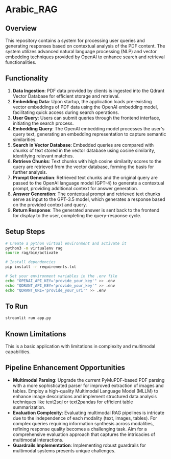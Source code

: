 # Arabic_RAG


## Overview

This repository contains a system for processing user queries and generating responses based on contextual analysis of the PDF content. The system utilizes advanced natural language processing (NLP) and vector embedding techniques provided by OpenAI to enhance search and retrieval functionalities.

## Functionality

1. **Data Ingestion**: PDF data provided by clients is ingested into the Qdrant Vector Database for efficient storage and retrieval.
2. **Embedding Data**: Upon startup, the application loads pre-existing vector embeddings of PDF data using the OpenAI embedding model, facilitating quick access during search operations.
3. **User Query**: Users can submit queries through the frontend interface, initiating the search process.
4. **Embedding Query**: The OpenAI embedding model processes the user's query text, generating an embedding representation to capture semantic similarities.
5. **Search in Vector Database**: Embedded queries are compared with chunks of text stored in the vector database using cosine similarity, identifying relevant matches.
6. **Retrieve Chunks**: Text chunks with high cosine similarity scores to the query are retrieved from the vector database, forming the basis for further analysis.
7. **Prompt Generation**: Retrieved text chunks and the original query are passed to the OpenAI language model (GPT-4) to generate a contextual prompt, providing additional context for answer generation.
8. **Answer Generation**: The contextual prompt and retrieved text chunks serve as input to the GPT-3.5 model, which generates a response based on the provided context and query.
9. **Return Response**: The generated answer is sent back to the frontend for display to the user, completing the query-response cycle.

## Setup Steps

```bash
# Create a python virtual environment and activate it
python3 -m virtualenv rag
source rag/bin/activate

# Install dependencies
pip install -r requirements.txt

# Set your environment variables in the .env file
echo "OPENAI_API_KEY='provide_your_key'" >> .env
echo "QDRANT_API_KEY='provide_your_key'" >> .env
echo "QDRANT_URI='provide_your_uri'" >> .env
```

## To Run

```bash
streamlit run app.py
```

## Known Limitations

This is a basic application with limitations in complexity and multimodal capabilities.

## Pipeline Enhancement Opportunities

- **Multimodal Parsing**: Upgrade the current PyMuPDF-based PDF parsing with a more sophisticated parser for improved extraction of images and tables. Employ a high-quality Multimodal Language Model (MLLM) to enhance image descriptions and implement structured data analysis techniques like text2sql or text2pandas for efficient table summarization.
- **Evaluation Complexity**: Evaluating multimodal RAG pipelines is intricate due to the independence of each modality (text, images, tables). For complex queries requiring information synthesis across modalities, refining response quality becomes a challenging task. Aim for a comprehensive evaluation approach that captures the intricacies of multimodal interactions.
- **Guardrails Implementation**: Implementing robust guardrails for multimodal systems presents unique challenges.

